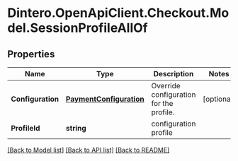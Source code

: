 # Dintero.OpenApiClient.Checkout.Model.SessionProfileAllOf

## Properties

Name | Type | Description | Notes
------------ | ------------- | ------------- | -------------
**Configuration** | [**PaymentConfiguration**](PaymentConfiguration.md) | Override configuration for the profile.  | [optional] 
**ProfileId** | **string** | configuration profile  | 

[[Back to Model list]](../README.md#documentation-for-models) [[Back to API list]](../README.md#documentation-for-api-endpoints) [[Back to README]](../README.md)

